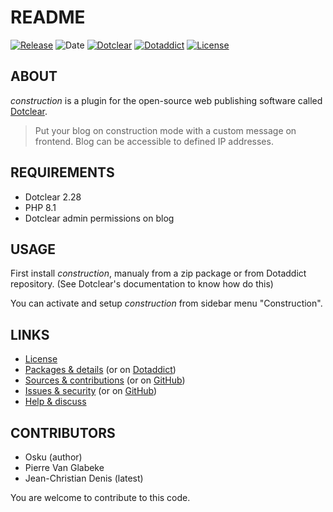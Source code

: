 # README

[![Release](https://img.shields.io/badge/release-1.9-a2cbe9.svg)](https://git.dotclear.watch/JcDenis/construction/releases)
![Date](https://img.shields.io/badge/date-2023.10.15-c44d58.svg)
[![Dotclear](https://img.shields.io/badge/dotclear-v2.28-137bbb.svg)](https://fr.dotclear.org/download)
[![Dotaddict](https://img.shields.io/badge/dotaddict-official-9ac123.svg)](https://plugins.dotaddict.org/dc2/details/construction)
[![License](https://img.shields.io/badge/license-GPL--2.0-ececec.svg)](https://git.dotclear.watch/JcDenis/construction/src/branch/master/LICENSE)

## ABOUT

_construction_ is a plugin for the open-source web publishing software called [Dotclear](https://www.dotclear.org).

> Put your blog on construction mode with a custom message on frontend. Blog can be accessible to defined IP addresses.

## REQUIREMENTS

* Dotclear 2.28
* PHP 8.1
* Dotclear admin permissions on blog

## USAGE

First install _construction_, manualy from a zip package or from 
Dotaddict repository. (See Dotclear's documentation to know how do this)

You can activate and setup _construction_ from sidebar menu "Construction".

## LINKS

* [License](https://git.dotclear.watch/JcDenis/construction/src/branch/master/LICENSE)
* [Packages & details](https://git.dotclear.watch/JcDenis/construction/releases) (or on [Dotaddict](https://plugins.dotaddict.org/dc2/details/construction))
* [Sources & contributions](https://git.dotclear.watch/JcDenis/construction) (or on [GitHub](https://github.com/JcDenis/construction))
* [Issues & security](https://git.dotclear.watch/JcDenis/construction/issues) (or on [GitHub](https://github.com/JcDenis/construction/issues))
* [Help & discuss](http://forum.dotclear.org/viewtopic.php?id=42875)

## CONTRIBUTORS

* Osku (author)
* Pierre Van Glabeke
* Jean-Christian Denis (latest)

You are welcome to contribute to this code.
